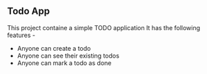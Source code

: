 ## Todo App

This project containe a simple TODO application
It has the following features -

- Anyone can create a todo
- Anyone can see their existing todos
- Anyone can mark a todo as done
